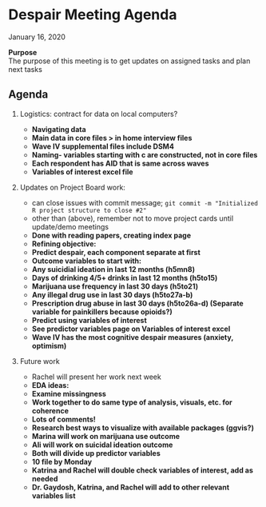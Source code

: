 # Despair Meeting Agenda

January 16, 2020

**Purpose**  
The purpose of this meeting is to get updates on assigned tasks and plan next tasks

## Agenda
1. Logistics: contract for data on local computers?
    - **Navigating data**
    - **Main data in core files > in home interview files**
    - **Wave IV supplemental files include DSM4**
    - **Naming- variables starting with c are constructed, not in core files**
    - **Each respondent has AID that is same across waves**
    - **Variables of interest excel file**
2. Updates on Project Board work:
    - can close issues with commit message; `git commit -m "Initialized R project structure to close #2"`
    - other than (above), remember not to move project cards until update/demo meetings
    - **Done with reading papers, creating index page**
    - **Refining objective:**
    - **Predict despair, each component separate at first**
    - **Outcome variables to start with:**
    - **Any suicidial ideation in last 12 months (h5mn8)**
    - **Days of drinking 4/5+ drinks in last 12 months (h5to15)**
    - **Marijuana use frequency in last 30 days (h5to21)**
    - **Any illegal drug use in last 30 days (h5to27a-b)**
     - **Prescription drug abuse in last 30 days (h5to26a-d) (Separate variable for painkillers because opioids?)**
     - **Predict using variables of interest**
    - **See predictor variables page on Variables of interest excel**
    - **Wave IV has the most cognitive despair measures (anxiety, optimism)**

3. Future work
    - Rachel will present her work next week
    - **EDA ideas:** 
    - **Examine missingness**
    - **Work together to do same type of analysis, visuals, etc. for coherence**
    - **Lots of comments!**
    - **Research best ways to visualize with available packages (ggvis?)**
    - **Marina will work on marijuana use outcome**
    - **Ali will work on suicidal ideation outcome**
    - **Both will divide up predictor variables**
    - **10 file by Monday**
    - **Katrina and Rachel will double check variables of interest, add as needed**
    - **Dr. Gaydosh, Katrina, and Rachel will add to other relevant variables list**
